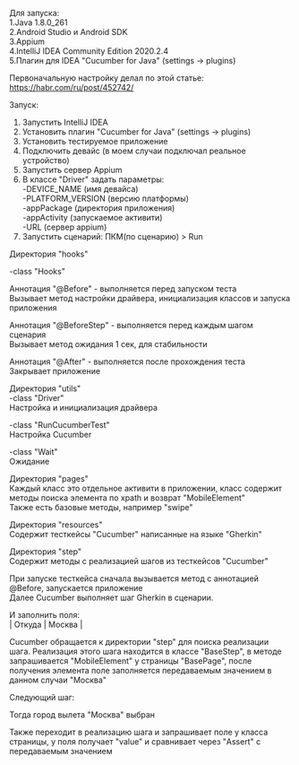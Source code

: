 Для запуска:  
1.Java 1.8.0_261  
2.Android Studio и Android SDK  
3.Appium  
4.IntelliJ IDEA Community Edition 2020.2.4  
5.Плагин для IDEA "Cucumber for Java" (settings -> plugins)  

Первоначальную настройку делал по этой статье:  
https://habr.com/ru/post/452742/  

Запуск:  
1. Запустить IntelliJ IDEA  
2. Установить плагин "Cucumber for Java" (settings -> plugins)  
3. Установить тестируемое приложение  
4. Подключить девайс (в моем случаи подключал реальное устройство)  
5. Запустить сервер Appium  
6. В классе "Driver" задать параметры:  
  -DEVICE_NAME (имя девайса)  
  -PLATFORM_VERSION (версию платформы)  
  -appPackage (директория приложения)  
  -appActivity (запускаемое активити)  
  -URL (сервер appium)  
7. Запустить сценарий: ПКМ(по сценарию) > Run  


Директория "hooks"  

-class "Hooks"  

Аннотация "@Before" - выполняется перед запуском теста  
Вызывает метод настройки драйвера, инициализация классов и запуска приложения  

Аннотация "@BeforeStep" - выполняется перед каждым шагом сценария  
Вызывает метод ожидания 1 сек, для стабильности  

Аннотация "@After" - выполняется после прохождения теста  
Закрывает приложение  


Директория "utils"   
-class "Driver"  
Настройка и инициализация драйвера  

-class "RunCucumberTest"  
Настройка Cucumber  

-class "Wait"  
Ожидание  


Директория "pages"   
Каждый класс это отдельное активити в приложении, класс содержит методы поиска элемента по xpath и возврат "MobileElement"  
Также есть базовые методы, например "swipe"  

Директория "resources"  
Содержит тесткейсы "Cucumber" написанные на языке "Gherkin"  

Директория "step"  
Содержит методы с реализацией шагов из тесткейсов "Cucumber"  


При запуске тесткейса сначала вызывается метод с аннотацией @Before, запускается приложение  
Далее Cucumber выполняет шаг Gherkin в сценарии.  

   И заполнить поля:  
    | Откуда | Москва |  

Cucumber обращается к директории "step" для поиска реализации шага. Реализация этого шага находится в классе "BaseStep",
в методе запрашивается "MobileElement" у страницы "BasePage",
после получения элемента поле заполняется передаваемым значением в данном случаи "Москва"  

Следующий шаг:  

   Тогда город вылета "Москва" выбран  

Также переходит в реализацию шага и запрашивает поле у класса страницы,
у поля получает "value" и сравнивает через "Assert" с передаваемым значением
